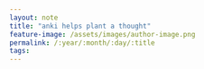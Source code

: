```yaml
---
layout: note
title: "anki helps plant a thought"
feature-image: /assets/images/author-image.png
permalink: /:year/:month/:day/:title
tags:
---
```

